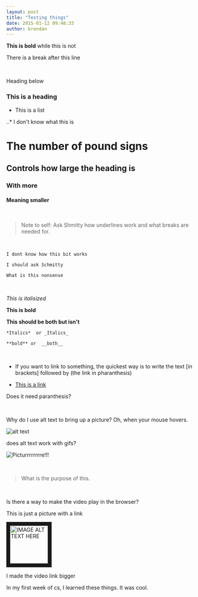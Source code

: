 ```yaml
---
layout: post
title: "Testing things"
date: 2015-01-12 09:48:33
author: brendan
---
```


**This is bold** while this is not

There is a break after this line

<br>

Heading below

### This is a heading

+ This is a list 

..* I don't know what this is 

# The number of pound signs 

## Controls how large the heading is

### With more

#### Meaning smaller 

<br> 

> Note to self: Ask Shmitty how underlines work and what breaks are needed for.


<br>

<!-- This is a comment --> 

    I dont know how this bit works 

    I should ask Schmitty

<!-- what -->
    What is this nonsense

<br> 


*This is italisized*  

**This is bold**

__This should be both but isn't__



    *Italics*  or _Italics_

    **bold** or  __both__

<br> 



+ If you want to link to something, the quickest way is to write the text [in brackets] followed by (the link in pharanthesis)

+ [This is a link][glitchy]

[glitchy]: https://www.youtube.com/watch?v=dQw4w9WgXcQ

Does it need paranthesis?



<br>



Why do I use alt text to bring up a picture? Oh, when your mouse hovers.

![alt text][gif1]

[gif1]:http://a.fod4.com/images/GifGuide/dancing/30075yu908.gif "I am having way to much fun with this (;-)"

does alt text work with gifs?

![Picturrrrrrrre!!!](http://i302.photobucket.com/albums/nn112/Claudnsophia/dancing-man.gif)

<br> 



> What is the purpose of this.


<br>

Is there a way to make the video play in the browser?

This is just a picture with a link


<a href="http://www.youtube.com/watch?feature=player_embedded&v=dQw4w9WgXcQ
" target="_blank"><img src="http://www.ccny.cuny.edu/compsci/images/compscibanner.jpg" 
alt="IMAGE ALT TEXT HERE" width="100" height="100" border="10" /></a>

I made the video link bigger


In my first week of cs, I learned these things. It was cool.




